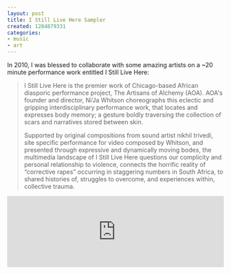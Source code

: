 ```yaml
---
layout: post
title: I Still Live Here Sampler
created: 1284879331
categories:
- music
- art
---
```

In 2010, I was blessed to collaborate with some amazing artists on a ~20 minute performance work entitled I Still Live Here:

<blockquote>
I Still Live Here is the premier work of Chicago-based African diasporic performance project, The Artisans of Alchemy (AOA).  AOA's founder and director, Ni'Ja Whitson choreographs this eclectic and gripping interdisciplinary performance work, that locates and expresses body memory; a gesture boldly traversing the collection of scars and narratives stored between skin. 

Supported by original compositions from sound artist nikhil trivedi, site specific performance for video composed by Whitson, and presented through expressive and dynamically moving bodes, the multimedia landscape of I Still Live Here questions our complicity and personal relationship to violence, connects the horrific reality of “corrective rapes” occurring in staggering numbers in South Africa, to shared histories of, struggles to overcome, and experiences within, collective trauma.
</blockquote>

<iframe width="100%" height="166" scrolling="no" frameborder="no" src="http://w.soundcloud.com/player/?url=http%3A%2F%2Fapi.soundcloud.com%2Ftracks%2F48108946&amp;auto_play=false&amp;show_artwork=true&amp;color=ff7700"></iframe>

